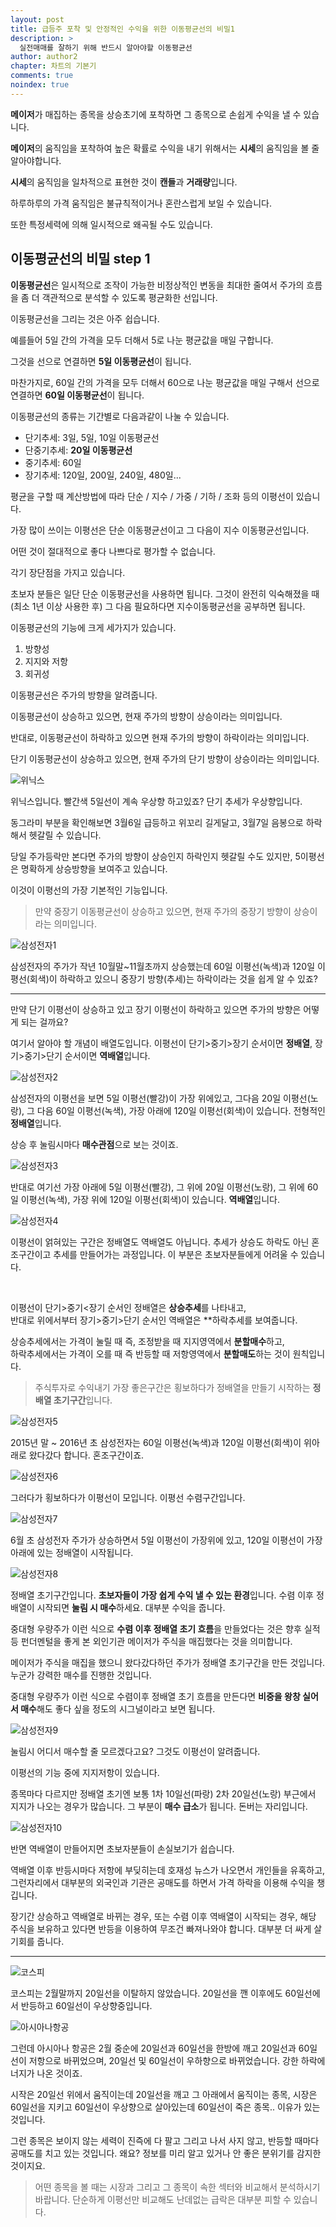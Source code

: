```yaml
---
layout: post
title: 급등주 포착 및 안정적인 수익을 위한 이동평균선의 비밀1
description: >
  실전매매를 잘하기 위해 반드시 알아야할 이동평균선
author: author2
chapter: 차트의 기본기
comments: true
noindex: true
---
```


**메이저**가 매집하는 종목을 상승초기에 포착하면 그 종목으로 손쉽게 수익을 낼 수 있습니다.

**메이저**의 움직임을 포착하여 높은 확률로 수익을 내기 위해서는 **시세**의 움직임을 볼 줄 알아야합니다.

**시세**의 움직임을 일차적으로 표현한 것이 **캔들**과 **거래량**입니다.

하루하루의 가격 움직임은 불규칙적이거나 혼란스럽게 보일 수 있습니다.

또한 특정세력에 의해 일시적으로 왜곡될 수도 있습니다.

## 이동평균선의 비밀 step 1

**이동평균선**은 일시적으로 조작이 가능한 비정상적인 변동을 최대한 줄여서 주가의 흐름을 좀 더 객관적으로 분석할 수 있도록 평균화한 선입니다.

이동평균선을 그리는 것은 아주 쉽습니다.

예를들어 5일 간의 가격을 모두 더해서 5로 나눈 평균값을 매일 구합니다.

그것을 선으로 연결하면 **5일 이동평균선**이 됩니다.

마찬가지로, 60일 간의 가격을 모두 더해서 60으로 나눈 평균값을 매일 구해서 선으로 연결하면 **60일 이동평균선**이 됩니다.

이동평균선의 종류는 기간별로 다음과같이 나눌 수 있습니다.
- 단기추세: 3일, 5일, 10일 이동평균선
- 단중기추세: **20일 이동평균선**
- 중기추세: 60일
- 장기추세: 120일, 200일, 240일, 480일...

평균을 구할 때 계산방법에 따라 단순 / 지수 / 가중 / 기하 / 조화 등의 이평선이 있습니다.

가장 많이 쓰이는 이평선은 단순 이동평균선이고 그 다음이 지수 이동평균선입니다.

어떤 것이 절대적으로 좋다 나쁘다로 평가할 수 없습니다.

각기 장단점을 가지고 있습니다.

초보자 분들은 일단 단순 이동평균선을 사용하면 됩니다. 그것이 완전히 익숙해졌을 때(최소 1년 이상 사용한 후) 그 다음 필요하다면 지수이동평균선을 공부하면 됩니다.

이동평균선의 기능에 크게 세가지가 있습니다.

1. 방향성
2. 지지와 저항
3. 회귀성

이동평균선은 주가의 방향을 알려줍니다.

이동평균선이 상승하고 있으면, 현재 주가의 방향이 상승이라는 의미입니다.

반대로, 이동평균선이 하락하고 있으면 현재 주가의 방향이 하락이라는 의미입니다.

단기 이동평균선이 상승하고 있으면, 현재 주가의 단기 방향이 상승이라는 의미입니다.

![위닉스](https://opqrstu.github.io/stock/pictures/3/wenix.jpg)

위닉스입니다. 빨간색 5일선이 계속 우상향 하고있죠? 단기 추세가 우상향입니다.

동그라미 부분을 확인해보면 3월6일 급등하고 위꼬리 길게달고, 3월7일 음봉으로 하락해서 헷갈릴 수 있습니다.

당일 주가등락만 본다면 주가의 방향이 상승인지 하락인지 헷갈릴 수도 있지만, 5이평선은 명확하게 상승방향을 보여주고 있습니다.

이것이 이평선의 가장 기본적인 기능입니다.

>만약 중장기 이동평균선이 상승하고 있으면, 현재 주가의 중장기 방향이 상승이라는 의미입니다.

![삼성전자1](https://opqrstu.github.io/stock/pictures/3/samsung.jpg)

삼성전자의 주가가 작년 10월말~11월초까지 상승했는데 60일 이평선(녹색)과 120일 이평선(회색)이 하락하고 있으니 중장기 방향(추세)는 하락이라는 것을 쉽게 알 수 있죠?

***

만약 단기 이평선이 상승하고 있고 장기 이평선이 하락하고 있으면 주가의 방향은 어떻게 되는 걸까요?

여기서 알아야 할 개념이 배열도입니다. 이평선이 단기>중기>장기 순서이면 **정배열**,    장기>중기>단기 순서이면 **역배열**입니다.

![삼성전자2](https://opqrstu.github.io/stock/pictures/3/samsung2.jpg)

삼성전자의 이평선을 보면 5일 이평선(빨강)이 가장 위에있고, 그다음 20일 이평선(노랑), 그 다음 60일 이평선(녹색), 가장 아래에 120일 이평선(회색)이 있습니다. 전형적인 **정배열**입니다.

상승 후 눌림시마다 **매수관점**으로 보는 것이죠.

![삼성전자3](https://opqrstu.github.io/stock/pictures/3/samsung3.jpg)

반대로 여기선 가장 아래에 5일 이평선(빨강), 그 위에 20일 이평선(노랑), 그 위에 60일 이평선(녹색), 가장 위에 120일 이평선(회색)이 있습니다. **역배열**입니다.

![삼성전자4](https://opqrstu.github.io/stock/pictures/3/samsung4.jpg)

이평선이 얽혀있는 구간은 정배열도 역배열도 아닙니다. 추세가 상승도 하락도 아닌 혼조구간이고 추세를 만들어가는 과정입니다. 이 부분은 초보자분들에게 어려울 수 있습니다.

<br>

이평선이 단기>중기<장기 순서인 정배열은 **상승추세**를 나타내고,    
반대로 위에서부터 장기>중기>단기 순서인 역배열은 **하락추세를 보여줍니다.

상승추세에서는 가격이 눌릴 때 즉, 조정받을 때 지지영역에서 **분할매수**하고,    
하락추세에서는 가격이 오를 때 즉 반등할 때 저항영역에서 **분할매도**하는 것이 원칙입니다.

>주식투자로 수익내기 가장 좋은구간은 횡보하다가 정배열을 만들기 시작하는 **정배열 초기구간**입니다.

![삼성전자5](https://opqrstu.github.io/stock/pictures/3/samsung5.jpg)

2015년 말 ~ 2016년 초 삼성전자는 60일 이평선(녹색)과 120일 이평선(회색)이 위아래로 왔다갔다 합니다. 혼조구간이죠.

![삼성전자6](https://opqrstu.github.io/stock/pictures/3/samsung6.jpg)

그러다가 횡보하다가 이평선이 모입니다. 이평선 수렴구간입니다.

![삼성전자7](https://opqrstu.github.io/stock/pictures/3/samsung7.jpg)

6월 초 삼성전자 주가가 상승하면서 5일 이평선이 가장위에 있고, 120일 이평선이 가장 아래에 있는 정배열이 시작됩니다.

![삼성전자8](https://opqrstu.github.io/stock/pictures/3/samsung8.jpg)

정배열 초기구간입니다. **초보자들이 가장 쉽게 수익 낼 수 있는 환경**입니다. 수렴 이후 정배열이 시작되면 **눌림 시 매수**하세요. 대부분 수익을 줍니다.

중대형 우량주가 이런 식으로 **수렴 이후 정배열 초기 흐름**을 만들었다는 것은 향후 실적 등 펀더멘털을 좋게 본 외인기관 메이저가 주식을 매집했다는 것을 의미합니다.

메이저가 주식을 매집을 했으니 왔다갔다하던 주가가 정배열 초기구간을 만든 것입니다. 누군가 강력한 매수를 진행한 것입니다.

중대형 우량주가 이런 식으로 수렴이후 정배열 초기 흐름을 만든다면 **비중을 왕창 실어서 매수**해도 좋다 싶을 정도의 시그널이라고 보면 됩니다.

![삼성전자9](https://opqrstu.github.io/stock/pictures/3/samsung9.jpg)

눌림시 어디서 매수할 줄 모르겠다고요? 그것도 이평선이 알려줍니다.

이평선의 기능 중에 지지저항이 있습니다.

종목마다 다르지만 정배열 초기엔 보통 1차 10일선(파랑) 2차 20일선(노랑) 부근에서 지지가 나오는 경우가 많습니다. 그 부분이 **매수 급소**가 됩니다. 돈버는 자리입니다.

![삼성전자10](https://opqrstu.github.io/stock/pictures/3/samsung10.jpg)

반면 역배열이 만들어지면 초보자분들이 손실보기가 쉽습니다. 

역배열 이후 반등시마다 저항에 부딪히는데 호재성 뉴스가 나오면서 개인들을 유혹하고, 그런자리에서 대부분의 외국인과 기관은 공매도를 하면서 가격 하락을 이용해 수익을 챙깁니다.

장기간 상승하고 역배열로 바뀌는 경우, 또는 수렴 이후 역배열이 시작되는 경우, 해당 주식을 보유하고 있다면 반등을 이용하여 무조건 빠져나와야 합니다. 대부분 더 싸게 살 기회를 줍니다.

***

![코스피](https://opqrstu.github.io/stock/pictures/3/kospi.jpg)

코스피는 2월말까지 20일선을 이탈하지 않았습니다. 20일선을 깬 이후에도 60일선에서 반등하고 60일선이 우상향중입니다.

![아시아나항공](https://opqrstu.github.io/stock/pictures/3/asia.jpg)

그런데 아시아나 항공은 2월 중순에 20일선과 60일선을 한방에 깨고 20일선과 60일선이 저항으로 바뀌었으며, 20일선 및 60일선이 우하향으로 바뀌었습니다. 강한 하락에너지가 나온 것이죠.

시작은 20일선 위에서 움직이는데 20일선을 깨고 그 아래에서 움직이는 종목, 시장은 60일선을 지키고 60일선이 우상향으로 살아있는데 60일선이 죽은 종목.. 이유가 있는 것입니다.

그런 종목은 보이지 않는 세력이 진즉에 다 팔고 그리고 나서 사지 않고, 반등할 때마다 공매도를 치고 있는 것입니다. 왜요? 정보를 미리 알고 있거나 안 좋은 분위기를 감지한 것이지요.

>어떤 종목을 볼 때는 시장과 그리고 그 종목이 속한 섹터와 비교해서 분석하시기 바랍니다. 단순하게 이평선만 비교해도 난데없는 급락은 대부분 피할 수 있습니다.
